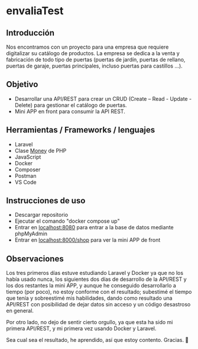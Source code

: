 # envaliaTest

<h2>Introducción</h2>
<p>Nos encontramos con un proyecto para una empresa que requiere digitalizar su
catálogo de productos. La empresa se dedica a la venta y fabricación de todo tipo de
puertas (puertas de jardín, puertas de rellano, puertas de garaje, puertas principales,
incluso puertas para castillos …).</p>

<h2>Objetivo</h2>
<ul>
  <li>Desarrollar una API/REST para crear un CRUD (Create – Read - Update - Delete) para gestionar el catálogo de puertas.</li>
  <li>Mini APP en front para consumir la API REST.</li>
</ul>


<h2>Herramientas / Frameworks / lenguajes</h2>
<ul>
  <li>Laravel</li>
  <li>Clase <a href="https://www.moneyphp.org/">Money</a> de PHP</li>
  <li>JavaScript</li>
  <li>Docker</li>
  <li>Composer</li>
  <li>Postman</li>
  <li>VS Code</li>
</ul>

<h2>Instrucciones de uso</h2>
<ul>
  <li>Descargar repositorio</li>
  <li>Ejecutar el comando "docker compose up"</li>
  <li>Entrar en <a href="http://localhost:8080">localhost:8080</a> para entrar a la base de datos mediante phpMyAdmin</li>
  <li>Entrar en <a href="http://localhost:8000/shop">localhost:8000/shop</a> para ver la mini APP de front</li>
</ul>

<h2>Observaciones</h2>
<p>Los tres primeros días estuve estudiando Laravel y Docker ya que no los había usado nunca, los siguientes dos días de desarrollo de la API/REST y los dos restantes la mini APP, y aunque he conseguido desarrollarlo a tiempo (por poco), no estoy conforme con el resultado; subestimé el tiempo que tenía y sobreestimé mis habilidades, dando como resultado una API/REST con posibilidad de dejar datos sin acceso y un código desastroso en general.</p>
<p>Por otro lado, no dejo de sentir cierto orgullo, ya que esta ha sido mi primera API/REST, y mi primera vez usando Docker y Laravel.</p>
<p>Sea cual sea el resultado, he aprendido, así que estoy contento. Gracias. 💚</p>
